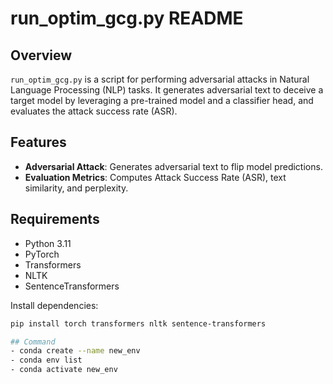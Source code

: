 # run_optim_gcg.py README

## Overview

`run_optim_gcg.py` is a script for performing adversarial attacks in Natural Language Processing (NLP) tasks. It generates adversarial text to deceive a target model by leveraging a pre-trained model and a classifier head, and evaluates the attack success rate (ASR).

## Features

- **Adversarial Attack**: Generates adversarial text to flip model predictions.
- **Evaluation Metrics**: Computes Attack Success Rate (ASR), text similarity, and perplexity.
## Requirements

- Python 3.11
- PyTorch
- Transformers
- NLTK
- SentenceTransformers

Install dependencies:
```bash
pip install torch transformers nltk sentence-transformers

## Command
- conda create --name new_env
- conda env list
- conda activate new_env